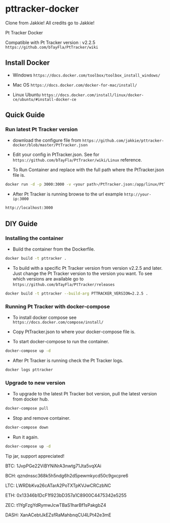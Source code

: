 # pttracker-docker

Clone from Jakkie! All credits go to Jakkie!

Pt Tracker Docker

Compatible with Pt Tracker version : v2.2.5
`https://github.com/bTayFla/PtTracker/wiki`

## Install Docker

- Windows `https://docs.docker.com/toolbox/toolbox_install_windows/`

- Mac OS `https://docs.docker.com/docker-for-mac/install/`

- Linux Ubuntu `https://docs.docker.com/install/linux/docker-ce/ubuntu/#install-docker-ce`

## Quick Guide

### Run latest Pt Tracker version

- download the configure file from `https://github.com/jakkie/pttracker-docker/blob/master/PtTracker.json`

- Edit your config in PtTracker.json. See for `https://github.com/bTayFla/PtTracker/wiki/Linux` reference.

- To Run Container and replace <your path> with the full path where the PtTracker.json file is.

```bash
docker run -d -p 3000:3000 -v <your path>/PtTracker.json:/app/linux/PtTracker/PtTracker.json jakkie/pttracker-docker
```

- After Pt Tracker is running browse to the url example `http://your-ip:3000`

```bash
http://localhost:3000
```

## DIY Guide

### Installing the container

- Build the container from the Dockerfile.

```bash
docker build -t pttracker .
```

- To build with a specific Pt Tracker version from version v2.2.5 and later. Just change the Pt Tracker version to the version you want. To see which versions are available go to `https://github.com/bTayFla/PtTracker/releases`

```bash
docker build -t pttracker --build-arg PTTRACKER_VERSION=2.2.5 .
```

### Running Pt Tracker with docker-compose

- To install docker compose see `https://docs.docker.com/compose/install/`

- Copy PtTracker.json to where your docker-compose file is.

- To start docker-compose to run the container.

```bash
docker-compose up -d
```

- After Pt Tracker is running check the Pt Tracker logs.

```bash
docker logs pttracker
```

### Upgrade to new version

- To upgrade to the latest Pt Tracker bot version, pull the latest version from docker hub.

```bash
docker-compose pull
```

- Stop and remove container.

```bash
docker-compose down
```

- Run it again.

```bash
docker-compose up -d
```

Tip jar, support appreciated!

BTC: 1JvpPGe22ViBYNiNrA3nwtg71Jta5vqXAi

BCH: qzndnssc368k5h5ndg6h2d5pewmkycd50c9gxcpre6

LTC: LWRDbKva26cATarA2PoTXTpKVJwCRCzbNC

ETH: 0x13346b1DcF1f923bD357a1C8900C4475342e5255

ZEC: t1YgFzgYdRymwJcwTBaS1harBf1sPakgbZ4

DASH: XanACebtJkEZsfRaMahbnqCU4LPt42e3mE
